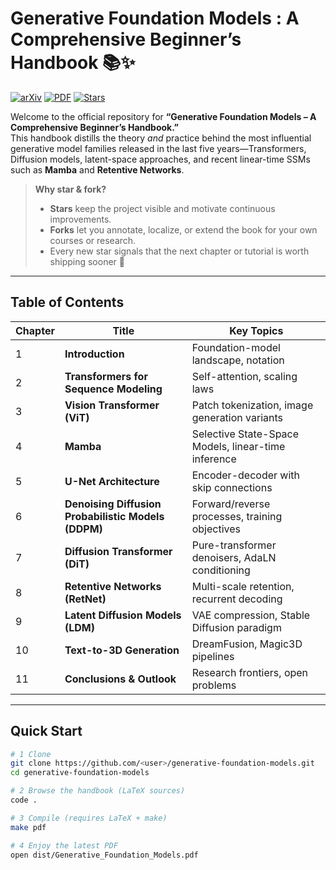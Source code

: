 # Generative Foundation Models : A Comprehensive Beginner’s Handbook 📚✨

[![arXiv](https://img.shields.io/badge/arXiv-2404.<arxiv-id>-b31b1b?logo=arxiv&logoColor=white)](https://arxiv.org/abs/2404.<arxiv-id>)
[![PDF](https://img.shields.io/badge/Latest%20PDF-download-orange?logo=readthedocs)](https://github.com/junbolian/Generative_Foundation_Models/releases/download/<pdf-release-tag>/handbook.pdf)
[![Stars](https://img.shields.io/github/stars/junbolian/Generative_Foundation_Models?style=social)](https://github.com/junbolian/Generative_Foundation_Models/stargazers)

Welcome to the official repository for **“Generative Foundation Models – A Comprehensive Beginner’s Handbook.”**  
This handbook distills the theory _and_ practice behind the most influential generative model families released in the last five years—Transformers, Diffusion models, latent-space approaches, and recent linear-time SSMs such as **Mamba** and **Retentive Networks**.

> **Why star & fork?**  
> - **Stars** keep the project visible and motivate continuous improvements.  
> - **Forks** let you annotate, localize, or extend the book for your own courses or research.  
> - Every new star signals that the next chapter or tutorial is worth shipping sooner 🚀

---

## Table of Contents

| Chapter | Title | Key Topics |
| ------- | ------------------------- | ------------------------------------------------------------ |
| 1 | **Introduction** | Foundation-model landscape, notation |
| 2 | **Transformers for Sequence Modeling** | Self-attention, scaling laws |
| 3 | **Vision Transformer (ViT)** | Patch tokenization, image generation variants |
| 4 | **Mamba** | Selective State-Space Models, linear-time inference |
| 5 | **U-Net Architecture** | Encoder-decoder with skip connections |
| 6 | **Denoising Diffusion Probabilistic Models (DDPM)** | Forward/reverse processes, training objectives |
| 7 | **Diffusion Transformer (DiT)** | Pure-transformer denoisers, AdaLN conditioning |
| 8 | **Retentive Networks (RetNet)** | Multi-scale retention, recurrent decoding |
| 9 | **Latent Diffusion Models (LDM)** | VAE compression, Stable Diffusion paradigm |
|10 | **Text-to-3D Generation** | DreamFusion, Magic3D pipelines |
|11 | **Conclusions & Outlook** | Research frontiers, open problems |

---

## Quick Start

```bash
# 1 Clone
git clone https://github.com/<user>/generative-foundation-models.git
cd generative-foundation-models

# 2 Browse the handbook (LaTeX sources)
code .

# 3 Compile (requires LaTeX + make)
make pdf

# 4 Enjoy the latest PDF
open dist/Generative_Foundation_Models.pdf

